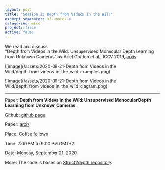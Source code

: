 ```yaml
---
layout: post
title: "Session 2: Depth from Videos in the Wild"
excerpt_separator: <!--more-->
categories: misc
project: false
active: false
---
```


We read and discuss   
"Depth from Videos in the Wild: Unsupervised Monocular Depth Learning from Unknown Cameras" 
by Ariel Gordon et al., ICCV 2019, [arxiv](https://arxiv.org/abs/1904.04998).


![image](/assets/2020-09-21-Depth from Videos in the Wild/depth_from_videos_in_the_wild_examples.png)
<!--more-->

![image](/assets/2020-09-21-Depth from Videos in the Wild/depth_from_videos_in_the_wild_diagram.png)

---

Paper: **Depth from Videos in the Wild: Unsupervised Monocular Depth Learning from Unknown Cameras**

Github: [github page](https://github.com/google-research/google-research/tree/master/depth_from_video_in_the_wild)

Paper: [arxiv](https://arxiv.org/abs/1904.04998)

Place: Coffee fellows

Time: 7:00 PM to 9:00 PM GMT+2

Date: Monday, September 21, 2020

More: The code is based on [Struct2depth repository](https://github.com/tensorflow/models/tree/master/research/struct2depth).

 
